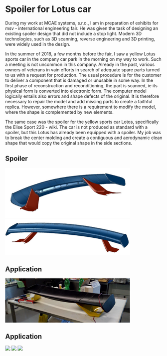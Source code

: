 # Spoiler for Lotus car

During my work at MCAE systems, s.r.o., I am in preparation of exhibits for msv - international engineering fair. He was given the task of designing an existing spoiler design that did not include a stop light. Modern 3D technologies, such as 3D scanning, reverse engineering and 3D printing, were widely used in the design.

In the summer of 2018, a few months before the fair, I saw a yellow Lotus sports car in the company car park in the morning on my way to work. Such a meeting is not uncommon in this company. Already in the past, various owners of veterans in vain efforts in search of adequate spare parts turned to us with a request for production. The usual procedure is for the customer to deliver a component that is damaged or unusable in some way. In the first phase of reconstruction and reconditioning, the part is scanned, ie its physical form is converted into electronic form. The computer model logically entails also errors and shape defects of the original. It is therefore necessary to repair the model and add missing parts to create a faithful replica. However, somewhere there is a requirement to modify the model, where the shape is complemented by new elements.

The same case was the spoiler for the yellow sports car Lotos, specifically the Elise Sport 220 - wiki. The car is not produced as standard with a spoiler, but this Lotus has already been equipped with a spoiler. My job was to break the center molding and create a contiguous and aerodynamic clean shape that would copy the original shape in the side sections.

## Spoiler
<p float="left">
  <img src="/Picture/Spoiler&Pylons_1.JPG" width="400" /> 
  <img src="/Picture/Spoiler&Pylons_2.JPG" width="400" /> 
</p>

## Application
<p float="left">
  <img src="/Picture/Spoiler_4.PNG" width="400" />
</p>

## Application
<p float="left">
  <img src="/Picture/Display_7.jpg" width="400" /> 
  <img src="/Picture/Display_1.jpg" width="400" /> 
  <img src="/Picture/Display_2.jpg" width="400" />
</p>


